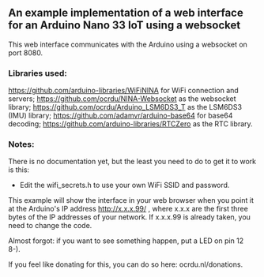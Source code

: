 ## An example implementation of a web interface for an Arduino Nano 33 IoT using a websocket

This web interface communicates with the Arduino using a websocket on port 8080.

### Libraries used:

https://github.com/arduino-libraries/WiFiNINA for WiFi connection and servers;
https://github.com/ocrdu/NINA-Websocket as the websocket library;
https://github.com/ocrdu/Arduino_LSM6DS3_T as the LSM6DS3 (IMU) library;
https://github.com/adamvr/arduino-base64 for base64 decoding;
https://github.com/arduino-libraries/RTCZero as the RTC library.

### Notes:

There is no documentation yet, but the least you need to do to get it to work is this:

- Edit the wifi_secrets.h to use your own WiFi SSID and password.

This example will show the interface in your web browser when you point it at the Arduino's IP address  http://x.x.x.99/ , where x.x.x are the first three bytes of the IP addresses of your network. If x.x.x.99 is already taken, you need to change the code.

Almost forgot: if you want to see something happen, put a LED on pin 12 8-).

If you feel like donating for this, you can do so here: ocrdu.nl/donations.